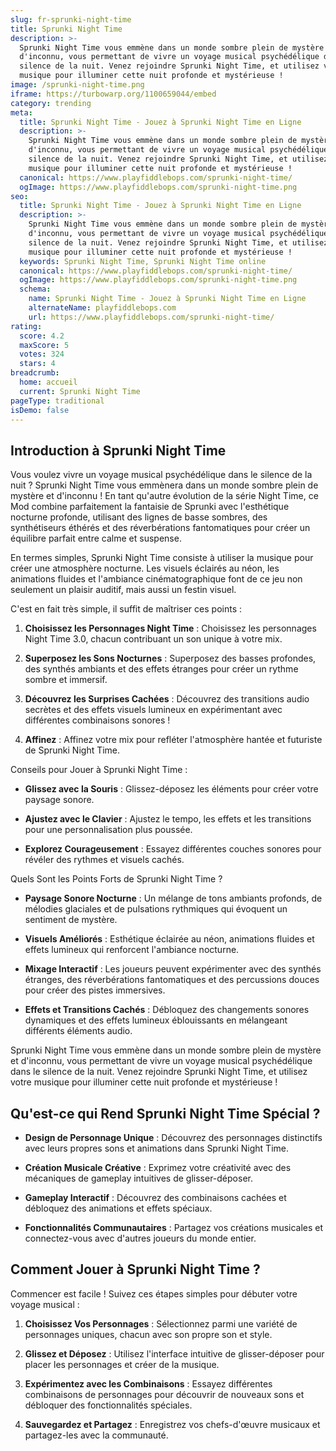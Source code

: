 ```yaml
---
slug: fr-sprunki-night-time
title: Sprunki Night Time
description: >-
  Sprunki Night Time vous emmène dans un monde sombre plein de mystère et
  d'inconnu, vous permettant de vivre un voyage musical psychédélique dans le
  silence de la nuit. Venez rejoindre Sprunki Night Time, et utilisez votre
  musique pour illuminer cette nuit profonde et mystérieuse !
image: /sprunki-night-time.png
iframe: https://turbowarp.org/1100659044/embed
category: trending
meta:
  title: Sprunki Night Time - Jouez à Sprunki Night Time en Ligne
  description: >-
    Sprunki Night Time vous emmène dans un monde sombre plein de mystère et
    d'inconnu, vous permettant de vivre un voyage musical psychédélique dans le
    silence de la nuit. Venez rejoindre Sprunki Night Time, et utilisez votre
    musique pour illuminer cette nuit profonde et mystérieuse !
  canonical: https://www.playfiddlebops.com/sprunki-night-time/
  ogImage: https://www.playfiddlebops.com/sprunki-night-time.png
seo:
  title: Sprunki Night Time - Jouez à Sprunki Night Time en Ligne
  description: >-
    Sprunki Night Time vous emmène dans un monde sombre plein de mystère et
    d'inconnu, vous permettant de vivre un voyage musical psychédélique dans le
    silence de la nuit. Venez rejoindre Sprunki Night Time, et utilisez votre
    musique pour illuminer cette nuit profonde et mystérieuse !
  keywords: Sprunki Night Time, Sprunki Night Time online
  canonical: https://www.playfiddlebops.com/sprunki-night-time/
  ogImage: https://www.playfiddlebops.com/sprunki-night-time.png
  schema:
    name: Sprunki Night Time - Jouez à Sprunki Night Time en Ligne
    alternateName: playfiddlebops.com
    url: https://www.playfiddlebops.com/sprunki-night-time/
rating:
  score: 4.2
  maxScore: 5
  votes: 324
  stars: 4
breadcrumb:
  home: accueil
  current: Sprunki Night Time
pageType: traditional
isDemo: false
---
```


## Introduction à Sprunki Night Time

Vous voulez vivre un voyage musical psychédélique dans le silence de la nuit ? Sprunki Night Time vous emmènera dans un monde sombre plein de mystère et d'inconnu ! En tant qu'autre évolution de la série Night Time, ce Mod combine parfaitement la fantaisie de Sprunki avec l'esthétique nocturne profonde, utilisant des lignes de basse sombres, des synthétiseurs éthérés et des réverbérations fantomatiques pour créer un équilibre parfait entre calme et suspense.

En termes simples, Sprunki Night Time consiste à utiliser la musique pour créer une atmosphère nocturne. Les visuels éclairés au néon, les animations fluides et l'ambiance cinématographique font de ce jeu non seulement un plaisir auditif, mais aussi un festin visuel.

C'est en fait très simple, il suffit de maîtriser ces points :

1. **Choisissez les Personnages Night Time** : Choisissez les personnages Night Time 3.0, chacun contribuant un son unique à votre mix.

1. **Superposez les Sons Nocturnes** : Superposez des basses profondes, des synthés ambiants et des effets étranges pour créer un rythme sombre et immersif.

1. **Découvrez les Surprises Cachées** : Découvrez des transitions audio secrètes et des effets visuels lumineux en expérimentant avec différentes combinaisons sonores !

1. **Affinez** : Affinez votre mix pour refléter l'atmosphère hantée et futuriste de Sprunki Night Time.

Conseils pour Jouer à Sprunki Night Time :

- **Glissez avec la Souris** : Glissez-déposez les éléments pour créer votre paysage sonore.

- **Ajustez avec le Clavier** : Ajustez le tempo, les effets et les transitions pour une personnalisation plus poussée.

- **Explorez Courageusement** : Essayez différentes couches sonores pour révéler des rythmes et visuels cachés.

Quels Sont les Points Forts de Sprunki Night Time ?

- **Paysage Sonore Nocturne** : Un mélange de tons ambiants profonds, de mélodies glaciales et de pulsations rythmiques qui évoquent un sentiment de mystère.

- **Visuels Améliorés** : Esthétique éclairée au néon, animations fluides et effets lumineux qui renforcent l'ambiance nocturne.

- **Mixage Interactif** : Les joueurs peuvent expérimenter avec des synthés étranges, des réverbérations fantomatiques et des percussions douces pour créer des pistes immersives.

- **Effets et Transitions Cachés** : Débloquez des changements sonores dynamiques et des effets lumineux éblouissants en mélangeant différents éléments audio.

Sprunki Night Time vous emmène dans un monde sombre plein de mystère et d'inconnu, vous permettant de vivre un voyage musical psychédélique dans le silence de la nuit. Venez rejoindre Sprunki Night Time, et utilisez votre musique pour illuminer cette nuit profonde et mystérieuse !

## Qu'est-ce qui Rend Sprunki Night Time Spécial ?

- **Design de Personnage Unique** : Découvrez des personnages distinctifs avec leurs propres sons et animations dans Sprunki Night Time.

- **Création Musicale Créative** : Exprimez votre créativité avec des mécaniques de gameplay intuitives de glisser-déposer.

- **Gameplay Interactif** : Découvrez des combinaisons cachées et débloquez des animations et effets spéciaux.

- **Fonctionnalités Communautaires** : Partagez vos créations musicales et connectez-vous avec d'autres joueurs du monde entier.

## Comment Jouer à Sprunki Night Time ?

Commencer est facile ! Suivez ces étapes simples pour débuter votre voyage musical :

1. **Choisissez Vos Personnages** : Sélectionnez parmi une variété de personnages uniques, chacun avec son propre son et style.

1. **Glissez et Déposez** : Utilisez l'interface intuitive de glisser-déposer pour placer les personnages et créer de la musique.

1. **Expérimentez avec les Combinaisons** : Essayez différentes combinaisons de personnages pour découvrir de nouveaux sons et débloquer des fonctionnalités spéciales.

1. **Sauvegardez et Partagez** : Enregistrez vos chefs-d'œuvre musicaux et partagez-les avec la communauté.